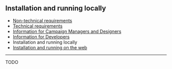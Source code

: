 ## Installation and running locally

- [Non-technical requirements](01.Non-technical_requirements.md)
- [Technical requirements](02.Technical_requirements.md)
- [Information for Campaign Managers and Designers](03.Information_for_Campaign_Managers_and_Designers.md)
- [Information for Developers](04.Information_for_Developers.md)
- Installation and running locally
- [Installation and running on the web](06.Installation_and_running_on_the_web.md)

-----

TODO
